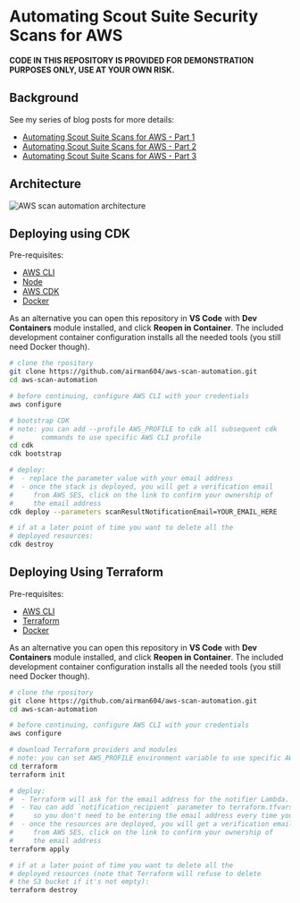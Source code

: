 # Automating Scout Suite Security Scans for AWS

**CODE IN THIS REPOSITORY IS PROVIDED FOR DEMONSTRATION PURPOSES ONLY, USE AT YOUR OWN RISK.**

## Background

See my series of blog posts for more details:

* [Automating Scout Suite Scans for AWS - Part 1](https://airman604.medium.com/automating-scout-suite-scans-for-aws-ef65ec028bae)
* [Automating Scout Suite Scans for AWS - Part 2](about:TBD)
* [Automating Scout Suite Scans for AWS - Part 3](about:TBD)

## Architecture

![AWS scan automation architecture](aws_scan_automation.png)

## Deploying using CDK

Pre-requisites:

* [AWS CLI](https://docs.aws.amazon.com/cli/latest/userguide/getting-started-install.html#getting-started-install-instructions)
* [Node](https://nodejs.org/en/learn/getting-started/how-to-install-nodejs)
* [AWS CDK](https://docs.aws.amazon.com/cdk/v2/guide/getting_started.html#getting_started_install)
* [Docker](https://docs.docker.com/engine/install/)

As an alternative you can open this repository in **VS Code** with **Dev Containers** module installed,
and click **Reopen in Container**. The included development container configuration installs all the needed
tools (you still need Docker though).

```bash
# clone the rpository
git clone https://github.com/airman604/aws-scan-automation.git
cd aws-scan-automation

# before continuing, configure AWS CLI with your credentials
aws configure

# bootstrap CDK
# note: you can add --profile AWS_PROFILE to cdk all subsequent cdk
#       commands to use specific AWS CLI profile
cd cdk
cdk bootstrap

# deploy:
#  - replace the parameter value with your email address
#  - once the stack is deployed, you will get a verification email
#     from AWS SES, click on the link to confirm your ownership of
#     the email address
cdk deploy --parameters scanResultNotificationEmail=YOUR_EMAIL_HERE

# if at a later point of time you want to delete all the
# deployed resources:
cdk destroy
```

## Deploying Using Terraform

Pre-requisites:

* [AWS CLI](https://docs.aws.amazon.com/cli/latest/userguide/getting-started-install.html#getting-started-install-instructions)
* [Terraform](https://developer.hashicorp.com/terraform/tutorials/aws-get-started/install-cli)
* [Docker](https://docs.docker.com/engine/install/)

As an alternative you can open this repository in **VS Code** with **Dev Containers** module installed,
and click **Reopen in Container**. The included development container configuration installs all the needed
tools (you still need Docker though).

```bash
# clone the rpository
git clone https://github.com/airman604/aws-scan-automation.git
cd aws-scan-automation

# before continuing, configure AWS CLI with your credentials
aws configure

# download Terraform providers and modules
# note: you can set AWS_PROFILE environment variable to use specific AWS CLI profile
cd terraform
terraform init

# deploy:
#  - Terraform will ask for the email address for the notifier Lambda.
#  - You can add `notification_recipient` parameter to terraform.tfvars file
#     so you don't need to be entering the email address every time you run Terraform.
#  - once the resources are deployed, you will get a verification email
#     from AWS SES, click on the link to confirm your ownership of
#     the email address
terraform apply

# if at a later point of time you want to delete all the
# deployed resources (note that Terraform will refuse to delete
# the S3 bucket if it's not empty):
terraform destroy
```